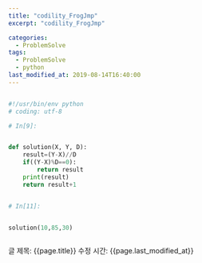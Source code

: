 ```yaml
---
title: "codility_FrogJmp"
excerpt: "codility_FrogJmp"

categories:
  - ProblemSolve
tags:
  - ProblemSolve
  - python
last_modified_at: 2019-08-14T16:40:00
---
```


```python

#!/usr/bin/env python
# coding: utf-8

# In[9]:


def solution(X, Y, D):
    result=(Y-X)//D
    if((Y-X)%D==0):
        return result
    print(result)
    return result+1


# In[11]:


solution(10,85,30)



```

글 제목: {{page.title}}
수정 시간: {{page.last_modified_at}}
